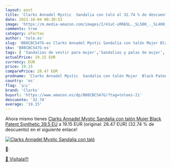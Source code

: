 ```yaml
---
layout: post
title: 'Clarks Annadel Mystic  Sandalia con taló al 32.74 % de descuento'
date: 2021-10-04 00:30:53
image: 'https://m.media-amazon.com/images/I/41uC-sRRASL._SL500_._SL400_.jpg'
comments: true
category: ofertas
author: 'tole.es'
slug: 'B08CBC547G-es Clarks Annadel Mystic Sandalia con talón Mujer Black...'
sku: 'B08CBC547G-es'
tags: [ 'Sandalias de vestir para mujer','Sandalias y palas de mujer','Zapatos','Zapatos para mujer','Zapatos y complementos','clarks','sandalia', ]
actualPrice: 19.15 EUR
currency: EUR
price: 19.15
comparePrice: 28.47 EUR
prodname: 'Clarks Annadel Mystic  Sandalia con talón Mujer  Black Patent Synthetic  39.5 EU'
country: 'es'
flag: '🇪🇸'
brand: 'Clarks'
buyurl: 'https://www.amazon.es/dp/B08CBC547G/?tag=tolees-21'
descuento: '32.74'
average: '19.15'
---
```


Ahora mismo tienes [Clarks Annadel Mystic  Sandalia con talón Mujer  Black Patent Synthetic  39.5 EU](https://www.amazon.es/dp/B08CBC547G/?tag=tolees-21) a 19.15 EUR (original: 28.47 EUR) (32.74 %  de descuento) en el siguiente enlace!

[![Clarks Annadel Mystic  Sandalia con taló](https://m.media-amazon.com/images/I/41uC-sRRASL._SL500_._SL400_.jpg)](https://www.amazon.es/dp/B08CBC547G/?tag=tolees-21)

🔎:


[🛒 Visítala!!!](https://www.amazon.es/dp/B08CBC547G/?tag=tolees-21)
